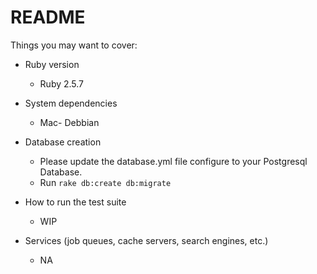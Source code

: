 # README

Things you may want to cover:

* Ruby version
  - Ruby 2.5.7

* System dependencies
  - Mac- Debbian
* Database creation
   - Please update the database.yml file configure to your Postgresql Database. 
   - Run `rake db:create db:migrate`
* How to run the test suite
  - WIP
* Services (job queues, cache servers, search engines, etc.)
  - NA

